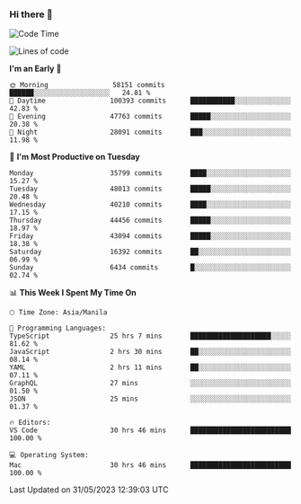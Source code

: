 ### Hi there 👋

<!--START_SECTION:waka-->
![Code Time](http://img.shields.io/badge/Code%20Time-4%2C017%20hrs%205%20mins-blue)

![Lines of code](https://img.shields.io/badge/From%20Hello%20World%20I%27ve%20Written-98.2%20million%20lines%20of%20code-blue)

**I'm an Early 🐤** 

```text
🌞 Morning                58151 commits       ██████░░░░░░░░░░░░░░░░░░░   24.81 % 
🌆 Daytime                100393 commits      ███████████░░░░░░░░░░░░░░   42.83 % 
🌃 Evening                47763 commits       █████░░░░░░░░░░░░░░░░░░░░   20.38 % 
🌙 Night                  28091 commits       ███░░░░░░░░░░░░░░░░░░░░░░   11.98 % 
```
📅 **I'm Most Productive on Tuesday** 

```text
Monday                   35799 commits       ████░░░░░░░░░░░░░░░░░░░░░   15.27 % 
Tuesday                  48013 commits       █████░░░░░░░░░░░░░░░░░░░░   20.48 % 
Wednesday                40210 commits       ████░░░░░░░░░░░░░░░░░░░░░   17.15 % 
Thursday                 44456 commits       █████░░░░░░░░░░░░░░░░░░░░   18.97 % 
Friday                   43094 commits       █████░░░░░░░░░░░░░░░░░░░░   18.38 % 
Saturday                 16392 commits       ██░░░░░░░░░░░░░░░░░░░░░░░   06.99 % 
Sunday                   6434 commits        █░░░░░░░░░░░░░░░░░░░░░░░░   02.74 % 
```


📊 **This Week I Spent My Time On** 

```text
🕑︎ Time Zone: Asia/Manila

💬 Programming Languages: 
TypeScript               25 hrs 7 mins       ████████████████████░░░░░   81.62 % 
JavaScript               2 hrs 30 mins       ██░░░░░░░░░░░░░░░░░░░░░░░   08.14 % 
YAML                     2 hrs 11 mins       ██░░░░░░░░░░░░░░░░░░░░░░░   07.11 % 
GraphQL                  27 mins             ░░░░░░░░░░░░░░░░░░░░░░░░░   01.50 % 
JSON                     25 mins             ░░░░░░░░░░░░░░░░░░░░░░░░░   01.37 % 

🔥 Editors: 
VS Code                  30 hrs 46 mins      █████████████████████████   100.00 % 

💻 Operating System: 
Mac                      30 hrs 46 mins      █████████████████████████   100.00 % 
```


 Last Updated on 31/05/2023 12:39:03 UTC
<!--END_SECTION:waka-->


<!--
**rad182/rad182** is a ✨ _special_ ✨ repository because its `README.md` (this file) appears on your GitHub profile.

Here are some ideas to get you started:

- 🔭 I’m currently working on ...
- 🌱 I’m currently learning ...
- 👯 I’m looking to collaborate on ...
- 🤔 I’m looking for help with ...
- 💬 Ask me about ...
- 📫 How to reach me: ...
- 😄 Pronouns: ...
- ⚡ Fun fact: ...
-->
